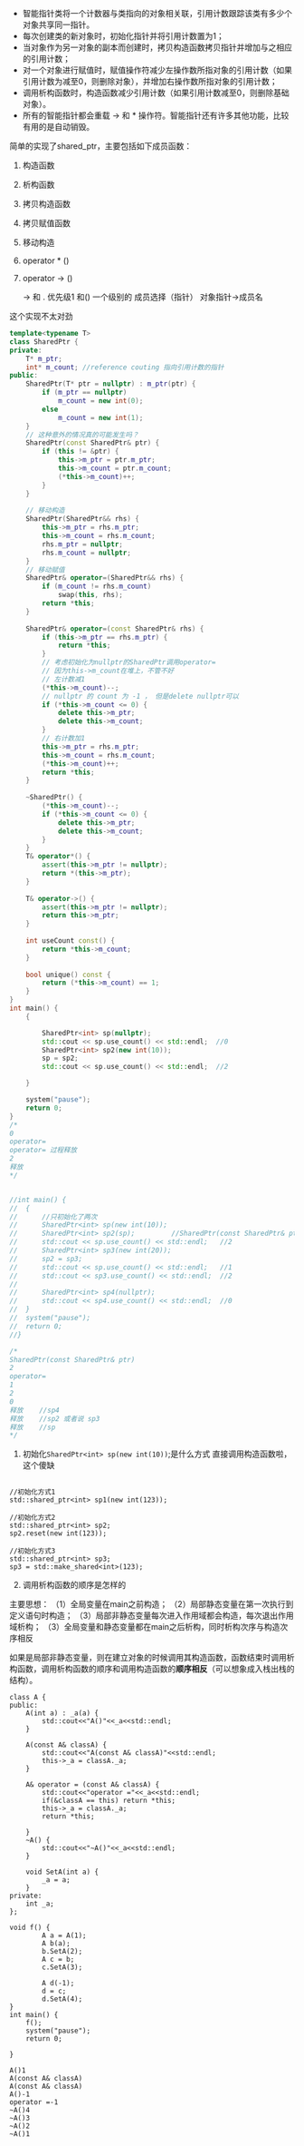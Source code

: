 * 智能指针类将一个计数器与类指向的对象相关联，引用计数跟踪该类有多少个对象共享同一指针。
* 每次创建类的新对象时，初始化指针并将引用计数置为1；
* 当对象作为另一对象的副本而创建时，拷贝构造函数拷贝指针并增加与之相应的引用计数；
* 对一个对象进行赋值时，赋值操作符减少左操作数所指对象的引用计数（如果引用计数为减至0，则删除对象），并增加右操作数所指对象的引用计数；
* 调用析构函数时，构造函数减少引用计数（如果引用计数减至0，则删除基础对象）。
* 所有的智能指针都会重载 -> 和 * 操作符。智能指针还有许多其他功能，比较有用的是自动销毁。


简单的实现了shared_ptr，主要包括如下成员函数：

1. 构造函数
2. 析构函数
3. 拷贝构造函数
4. 拷贝赋值函数
5. 移动构造
6. operator * ()
7. operator -> ()


    -> 和 . 优先级1 和() 一个级别的
    成员选择（指针）
    对象指针->成员名
    



这个实现不太对劲

```c++
template<typename T>
class SharedPtr {
private:
    T* m_ptr;
    int* m_count; //reference couting 指向引用计数的指针
public:
    SharedPtr(T* ptr = nullptr) : m_ptr(ptr) {
        if (m_ptr == nullptr) 
            m_count = new int(0);
        else 
            m_count = new int(1);                 
    }
    // 这种意外的情况真的可能发生吗？
    SharedPtr(const SharedPtr& ptr) {
        if (this != &ptr) {
            this->m_ptr = ptr.m_ptr;
            this->m_count = ptr.m_count;
            (*this->m_count)++;
        }
    }
    
    // 移动构造
    SharedPtr(SharedPtr&& rhs) {
        this->m_ptr = rhs.m_ptr;
        this->m_count = rhs.m_count;
        rhs.m_ptr = nullptr;
        rhs.m_count = nullptr;
    }
    // 移动赋值
    SharedPtr& operator=(SharedPtr&& rhs) {
        if (m_count != rhs.m_count)
            swap(this, rhs);
        return *this;
    }
    
    SharedPtr& operator=(const SharedPtr& rhs) {
        if (this->m_ptr == rhs.m_ptr) {
            return *this;
        }
        // 考虑初始化为nullptr的SharedPtr调用operator=
        // 因为this->m_count在堆上，不管不好
        // 左计数减1
        (*this->m_count)--;
        // nullptr 的 count 为 -1 ， 但是delete nullptr可以
        if (*this->m_count <= 0) {
            delete this->m_ptr;
            delete this->m_count;
        }
        // 右计数加1
        this->m_ptr = rhs.m_ptr;
        this->m_count = rhs.m_count;
        (*this->m_count)++;
        return *this;
    }
    
    ~SharedPtr() {
        (*this->m_count)--;
        if (*this->m_count <= 0) {
            delete this->m_ptr;
            delete this->m_count;
        }            
    }
    T& operator*() {
        assert(this->m_ptr != nullptr);
        return *(this->m_ptr);
    }
    
    T& operator->() {
        assert(this->m_ptr != nullptr);
        return this->m_ptr;
    }
    
    int useCount const() {
        return *this->m_count;
    }
    
    bool unique() const {
        return (*this->m_count) == 1;
    }
}
int main() {
	{

		SharedPtr<int> sp(nullptr);
		std::cout << sp.use_count() << std::endl;  //0
		SharedPtr<int> sp2(new int(10));
		sp = sp2;
		std::cout << sp.use_count() << std::endl;  //2

	}

	system("pause");
	return 0;
}
/*
0
operator=
operator= 过程释放
2
释放
*/


//int main() {
//	{
//		//只初始化了两次
//		SharedPtr<int> sp(new int(10));
//		SharedPtr<int> sp2(sp);         //SharedPtr(const SharedPtr& ptr)
//		std::cout << sp.use_count() << std::endl;   //2
//		SharedPtr<int> sp3(new int(20));
//		sp2 = sp3;
//		std::cout << sp.use_count() << std::endl;   //1
//		std::cout << sp3.use_count() << std::endl;  //2
//
//		SharedPtr<int> sp4(nullptr);
//		std::cout << sp4.use_count() << std::endl;  //0
//	}
//	system("pause");
//	return 0;
//}

/*
SharedPtr(const SharedPtr& ptr)
2
operator=
1
2
0
释放    //sp4
释放    //sp2 或者说 sp3
释放    //sp
*/

```
1. 初始化`SharedPtr<int> sp(new int(10))`;是什么方式
直接调用构造函数啦，这个傻缺

```

//初始化方式1
std::shared_ptr<int> sp1(new int(123));
 
//初始化方式2
std::shared_ptr<int> sp2;
sp2.reset(new int(123));
 
//初始化方式3
std::shared_ptr<int> sp3;
sp3 = std::make_shared<int>(123);
```


2. 调用析构函数的顺序是怎样的

主要思想：
（1）全局变量在main之前构造；
（2）局部静态变量在第一次执行到定义语句时构造；
（3）局部非静态变量每次进入作用域都会构造，每次退出作用域析构；
（3）全局变量和静态变量都在main之后析构，同时析构次序与构造次序相反

如果是局部非静态变量，则在建立对象的时候调用其构造函数，函数结束时调用析构函数，调用析构函数的顺序和调用构造函数的**顺序相反**（可以想象成入栈出栈的结构）。


```
class A {
public:
    A(int a) : _a(a) {
        std::cout<<"A()"<<_a<<std::endl;
    }

    A(const A& classA) {
        std::cout<<"A(const A& classA)"<<std::endl;
        this->_a = classA._a;
    }

    A& operator = (const A& classA) {
        std::cout<<"operator ="<<_a<<std::endl;
        if(&classA == this) return *this;
        this->_a = classA._a;
        return *this;

    }
    ~A() {
        std::cout<<"~A()"<<_a<<std::endl;
    }

    void SetA(int a) {
        _a = a;
    }
private:
    int _a;
};

void f() {
        A a = A(1);
        A b(a);
        b.SetA(2);
        A c = b;
        c.SetA(3);

        A d(-1);
        d = c;
        d.SetA(4);
}
int main() {
    f();
    system("pause");
	return 0;

}
```


    A()1
    A(const A& classA)
    A(const A& classA)
    A()-1
    operator =-1
    ~A()4
    ~A()3
    ~A()2
    ~A()1